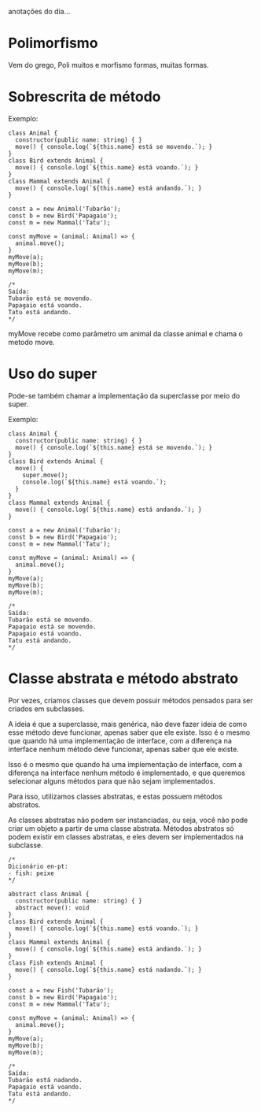 anotações do dia...

# Polimorfismo

Vem do grego, Poli muitos e morfismo formas, muitas formas.

# Sobrescrita de método

Exemplo:
```
class Animal {
  constructor(public name: string) { }
  move() { console.log(`${this.name} está se movendo.`); }
}
class Bird extends Animal {
  move() { console.log(`${this.name} está voando.`); }
}
class Mammal extends Animal {
  move() { console.log(`${this.name} está andando.`); }
}

const a = new Animal('Tubarão');
const b = new Bird('Papagaio');
const m = new Mammal('Tatu');

const myMove = (animal: Animal) => {
  animal.move();
}
myMove(a);
myMove(b);
myMove(m);

/*
Saída:
Tubarão está se movendo.
Papagaio está voando.
Tatu está andando.
*/
```

myMove recebe como parâmetro um animal da classe animal e chama o metodo move.

# Uso do super

Pode-se também chamar a implementação da superclasse por meio do super.

Exemplo:
```
class Animal {
  constructor(public name: string) { }
  move() { console.log(`${this.name} está se movendo.`); }
}
class Bird extends Animal {
  move() {
    super.move();
    console.log(`${this.name} está voando.`);
  }
}
class Mammal extends Animal {
  move() { console.log(`${this.name} está andando.`); }
}

const a = new Animal('Tubarão');
const b = new Bird('Papagaio');
const m = new Mammal('Tatu');

const myMove = (animal: Animal) => {
  animal.move();
}
myMove(a);
myMove(b);
myMove(m);

/*
Saída:
Tubarão está se movendo.
Papagaio está se movendo.
Papagaio está voando.
Tatu está andando.
*/
```


# Classe abstrata e método abstrato

Por vezes, criamos classes que devem possuir métodos pensados para ser criados em subclasses.

A ideia é que a superclasse, mais genérica, não deve fazer ideia de como esse método deve funcionar, apenas saber que ele existe.
Isso é o mesmo que quando há uma implementação de interface, com a diferença na interface nenhum método deve funcionar, apenas saber que ele existe.

Isso é o mesmo que quando há uma implementação de interface, com a diferença na interface nenhum método é implementado, e que queremos selecionar alguns métodos para que não sejam implementados.

Para isso, utilizamos classes abstratas, e estas possuem métodos abstratos.

As classes abstratas não podem ser instanciadas, ou seja, você não pode criar um objeto a partir de uma classe abstrata.
Métodos abstratos só podem existir em classes abstratas, e eles devem ser implementados na subclasse.
```
/*
Dicionário en-pt:
- fish: peixe
*/

abstract class Animal {
  constructor(public name: string) { }
  abstract move(): void
}
class Bird extends Animal {
  move() { console.log(`${this.name} está voando.`); }
}
class Mammal extends Animal {
  move() { console.log(`${this.name} está andando.`); }
}
class Fish extends Animal {
  move() { console.log(`${this.name} está nadando.`); }
}

const a = new Fish('Tubarão');
const b = new Bird('Papagaio');
const m = new Mammal('Tatu');

const myMove = (animal: Animal) => {
  animal.move();
}
myMove(a);
myMove(b);
myMove(m);

/*
Saída:
Tubarão está nadando.
Papagaio está voando.
Tatu está andando.
*/
```
